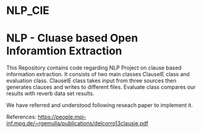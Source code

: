 
# NLP_CIE
# NLP - Cluase based Open Inforamtion Extraction
This Repository contains code regarding NLP Project on clause based information extraction.
It consists of two main classes ClauseIE class and evaluation class.
ClauseIE class takes input from three sources then generates clauses and writes to different files.
Evaluate class compares our results with reverb data set results.

We have referred and understood following reseach paper to implement it.

References: 
https://people.mpi-inf.mpg.de/~rgemulla/publications/delcorro13clausie.pdf
